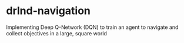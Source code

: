 # drlnd-navigation
Implementing Deep Q-Network (DQN) to train an agent to navigate and collect objectives in a large, square world
